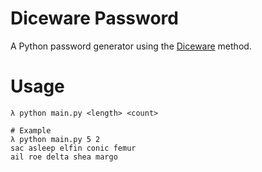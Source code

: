 # Diceware Password

A Python password generator using the [Diceware](http://world.std.com/~reinhold/diceware.html) method.

# Usage
```
λ python main.py <length> <count>

# Example
λ python main.py 5 2
sac asleep elfin conic femur
ail roe delta shea margo
```